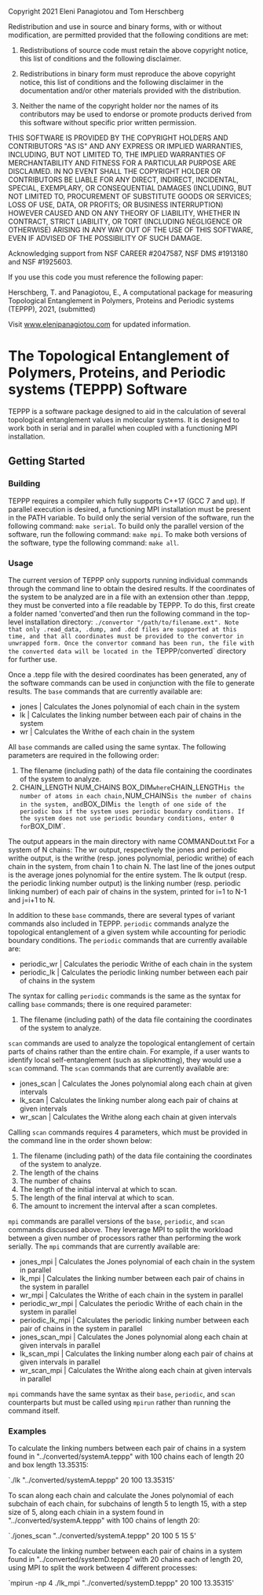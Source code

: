 Copyright 2021 Eleni Panagiotou and Tom Herschberg

Redistribution and use in source and binary forms, with or without modification, are permitted provided that the following conditions are met:

1. Redistributions of source code must retain the above copyright notice, this list of conditions and the following disclaimer.

2. Redistributions in binary form must reproduce the above copyright notice, this list of conditions and the following disclaimer in the documentation and/or other materials provided with the distribution.

3. Neither the name of the copyright holder nor the names of its contributors may be used to endorse or promote products derived from this software without specific prior written permission.

THIS SOFTWARE IS PROVIDED BY THE COPYRIGHT HOLDERS AND CONTRIBUTORS "AS IS" AND ANY EXPRESS OR IMPLIED WARRANTIES, INCLUDING, BUT NOT LIMITED TO, THE IMPLIED WARRANTIES OF MERCHANTABILITY AND FITNESS FOR A PARTICULAR PURPOSE ARE DISCLAIMED. IN NO EVENT SHALL THE COPYRIGHT HOLDER OR CONTRIBUTORS BE LIABLE FOR ANY DIRECT, INDIRECT, INCIDENTAL, SPECIAL, EXEMPLARY, OR CONSEQUENTIAL DAMAGES (INCLUDING, BUT NOT LIMITED TO, PROCUREMENT OF SUBSTITUTE GOODS OR SERVICES; LOSS OF USE, DATA, OR PROFITS; OR BUSINESS INTERRUPTION) HOWEVER CAUSED AND ON ANY THEORY OF LIABILITY, WHETHER IN CONTRACT, STRICT LIABILITY, OR TORT (INCLUDING NEGLIGENCE OR OTHERWISE) ARISING IN ANY WAY OUT OF THE USE OF THIS SOFTWARE, EVEN IF ADVISED OF THE POSSIBILITY OF SUCH DAMAGE.

Acknowledging support from NSF CAREER #2047587, NSF DMS #1913180 and NSF #1925603.

If you use this code you must reference the following paper:

Herschberg, T. and Panagiotou, E.,  A computational package for measuring Topological Entanglement in Polymers, Proteins and Periodic systems (TEPPP), 2021, (submitted) 

Visit www.elenipanagiotou.com for updated information.

# The Topological Entanglement of Polymers, Proteins, and Periodic systems (TEPPP) Software

TEPPP is a software package designed to aid in the calculation of several topological entanglement values in molecular systems. It is designed to work both in serial and in parallel when coupled with a functioning MPI installation.

## Getting Started

### Building

TEPPP requires a compiler which fully supports C++17 (GCC 7 and up). If parallel execution is desired, a functioning MPI installation must be present in the PATH variable. To build only the serial version of the software, run the following command: `make serial`. To build only the parallel version of the software, run the following command: `make mpi`. To make both versions of the software, type the following command: `make all`.

### Usage

The current version of TEPPP only supports running individual commands through the command line to obtain the desired results. If the coordinates of the system to be analyzed are in a file with an extension other than .teppp, they must be converted into a file readable by TEPPP. To do this, first create a folder named 'converted'and then run the following command in the top-level installation directory: `./convertor "/path/to/filename.ext". Note that only .read_data, .dump, and .dcd files are supported at this time, and that all coordinates must be provided to the convertor in unwrapped form. Once the convertor command has been run, the file with the converted data will be located in the `TEPPP/converted` directory for further use.

Once a .tepp file with the desired coordinates has been generated, any of the software commands can be used in conjunction with the file to generate results. The `base` commands that are currently available are:

* jones | Calculates the Jones polynomial of each chain in the system
* lk | Calculates the linking number between each pair of chains in the system
* wr | Calculates the Writhe of each chain in the system

All `base` commands are called using the same syntax. The following parameters are required in the following order:

1. The filename (including path) of the data file containing the coordinates of the system to analyze.
2. CHAIN_LENGTH NUM_CHAINS BOX_DIM` where `CHAIN_LENGTH` is the number of atoms in each chain, `NUM_CHAINS` is the number of chains in the system, and `BOX_DIM` is the length of one side of the periodic box if the system uses periodic boundary conditions. If the system does not use periodic boundary conditions, enter 0 for `BOX_DIM`.


The output appears in the main directory with name COMMANDout.txt
For a system of N chains:
The wr output, respectively the jones and periodic writhe output, is the writhe (resp. jones polynomial, periodic writhe) of each chain in the system, from chain 1 to chain N.
The last line of the jones output is the average jones polynomial for the entire system.
The lk output (resp. the periodic linking number output) is the linking number (resp. periodic linking number) of each pair of chains in the system, printed for i=1 to N-1 and j=i+1 to N.


In addition to these `base` commands, there are several types of variant commands also included in TEPPP. `periodic` commands analyze the topological entanglement of a given system while accounting for periodic boundary conditions. The `periodic` commands that are currently available are:

* periodic_wr | Calculates the periodic Writhe of each chain in the system
* periodic_lk | Calculates the periodic linking number between each pair of chains in the system

The syntax for calling `periodic` commands is the same as the syntax for calling `base` commands; there is one required parameter:

1. The filename (including path) of the data file containing the coordinates of the system to analyze.

`scan` commands are used to analyze the topological entanglement of certain parts of chains rather than the entire chain. For example, if a user wants to identify local self-entanglement (such as slipknotting), they would use a `scan` command. The `scan` commands that are currently available are:

* jones_scan | Calculates the Jones polynomial along each chain at given intervals
* lk_scan | Calculates the linking number along each pair of chains at given intervals
* wr_scan | Calculates the Writhe along each chain at given intervals

Calling `scan` commands requires 4 parameters, which must be provided in the command line in the order shown below:

1. The filename (including path) of the data file containing the coordinates of the system to analyze.
2. The length of the chains
3. The number of chains
4. The length of the initial interval at which to scan.
5. The length of the final interval at which to scan.
6. The amount to increment the interval after a scan completes.

`mpi` commands are parallel versions of the `base`, `periodic`, and `scan` commands discussed above. They leverage MPI to split the workload between a given number of processors rather than performing the work serially. The `mpi` commands that are currently available are:

* jones_mpi | Calculates the Jones polynomial of each chain in the system in parallel
* lk_mpi | Calculates the linking number between each pair of chains in the system in parallel
* wr_mpi | Calculates the Writhe of each chain in the system in parallel
* periodic_wr_mpi | Calculates the periodic Writhe of each chain in the system in parallel
* periodic_lk_mpi | Calculates the periodic linking number between each pair of chains in the system in parallel
* jones_scan_mpi | Calculates the Jones polynomial along each chain at given intervals in parallel
* lk_scan_mpi | Calculates the linking number along each pair of chains at given intervals in parallel
* wr_scan_mpi | Calculates the Writhe along each chain at given intervals in parallel

`mpi` commands have the same syntax as their `base`, `periodic`, and `scan` counterparts but must be called using `mpirun` rather than running the command itself.

### Examples

To calculate the linking numbers between each pair of chains in a system found in "../converted/systemA.teppp" with 100 chains each of length 20 and box length 13.35315:

`./lk "../converted/systemA.teppp" 20 100 13.35315'

To scan along each chain and calculate the Jones polynomial of each subchain of each chain, for subchains of length 5 to length 15, with a step size of 5, along each chiain in a system found in "../converted/systemA.teppp" with 100 chains of length 20:

`./jones_scan "../converted/systemA.teppp" 20 100 5 15 5'

To calculate the linking number between each pair of chains in a system found in "../converted/systemD.teppp" with 20 chains each of length 20, using MPI to split the work between 4 different processes:

`mpirun -np 4 ./lk_mpi "../converted/systemD.teppp" 20 100 13.35315'

